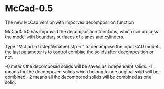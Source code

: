 # McCad-0.5
The new McCad version with imporved decomposition function

McCad0.5.0 has improved the decomposition functions, which can process the model with boundary surfaces of planes and cylinders.

Type "McCad -d (stepfilename).stp -n" to decompose the input CAD model.
the last parameter is to control combine the solids after decomposition or not.

 -0 means the decomposed solids will be saved as independent solids.
 -1 means the the decomposed solids which belong to one original solid will be combined.
 -2 means all the decomposed solids will be combined as one solid.

